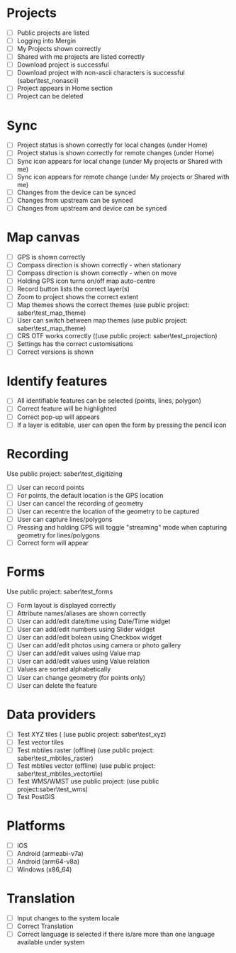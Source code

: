 # Projects

- [ ] Public projects are listed
- [ ] Logging into Mergin
- [ ] My Projects shown correctly
- [ ] Shared with me projects are listed correctly
- [ ] Download project is successful
- [ ] Download project with non-ascii characters is successful (saber\test_nonascii)
- [ ] Project appears in Home section
- [ ] Project can be deleted

# Sync
- [ ] Project status is shown correctly for local changes (under Home)
- [ ] Project status is shown correctly for remote changes (under Home)
- [ ] Sync icon appears for local change (under My projects or Shared with me)
- [ ] Sync icon appears for remote change (under My projects or Shared with me)
- [ ] Changes from the device can be synced
- [ ] Changes from upstream can be synced
- [ ] Changes from upstream and device can be synced

# Map canvas
- [ ] GPS is shown correctly
- [ ] Compass direction is shown correctly - when stationary
- [ ] Compass direction is shown correctly - when on move
- [ ] Holding GPS icon turns on/off map auto-centre
- [ ] Record button lists the correct layer(s)
- [ ] Zoom to project shows the correct extent
- [ ] Map themes shows the correct themes (use public project: saber\test_map_theme)
- [ ] User can switch between map themes (use public project: saber\test_map_theme)
- [ ] CRS OTF works correctly ((use public project: saber\test_projection)
- [ ] Settings has the correct customisations
- [ ] Correct versions is shown

# Identify features
- [ ] All identifiable features can be selected (points, lines, polygon)
- [ ] Correct feature will be highlighted
- [ ] Correct pop-up will appears
- [ ] If a layer is editable, user can open the form by pressing the pencil icon

# Recording
Use public project: saber\test_digitizing
- [ ] User can record points  
- [ ] For points, the default location is the GPS location
- [ ] User can cancel the recording of geometry
- [ ] User can recentre the location of the geometry to be captured
- [ ] User can capture lines/polygons 
- [ ] Pressing and holding GPS will toggle "streaming" mode when capturing geometry for lines/polygons
- [ ] Correct form will appear

# Forms
 Use public project: saber\test_forms
- [ ] Form layout is displayed correctly
- [ ] Attribute names/aliases are shown correctly
- [ ] User can add/edit date/time using Date/Time widget
- [ ] User can add/edit numbers using Slider widget
- [ ] User can add/edit bolean using Checkbox widget
- [ ] User can add/edit photos using camera or photo gallery
- [ ] User can add/edit values using Value map
- [ ] User can add/edit values using Value relation
- [ ] Values are sorted alphabetically
- [ ] User can change geometry (for points only)
- [ ] User can delete the feature

# Data providers
- [ ] Test XYZ tiles ( (use public project: saber\test_xyz)
- [ ] Test vector tiles
- [ ] Test mbtiles raster (offline) (use public project: saber\test_mbtiles_raster)
- [ ] Test mbtiles vector (offline) (use public project: saber\test_mbtiles_vectortile)
- [ ] Test WMS/WMST use public project: (use public project:saber\test_wms)
- [ ] Test PostGIS

# Platforms
- [ ] iOS
- [ ] Android (armeabi-v7a)
- [ ] Android (arm64-v8a)
- [ ] Windows (x86_64)

# Translation
- [ ] Input changes to the system locale
- [ ] Correct Translation
- [ ] Correct language is selected if there is/are more than one language available under system
